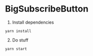 BigSubscribeButton
==================

1. Install dependencies

```
yarn install
```

2. Do stuff

```
yarn start
```